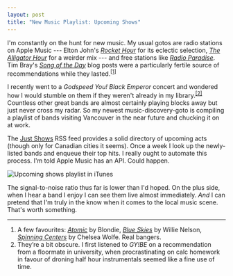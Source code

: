 ```yaml
---
layout: post
title: "New Music Playlist: Upcoming Shows"
---
```


I'm constantly on the hunt for new music. My usual gotos are radio stations on Apple Music --- Elton John's *[Rocket Hour](https://music.apple.com/us/curator/rocket-hour/993269779)* for its eclectic selection, *[The Alligator Hour](https://music.apple.com/us/curator/the-alligator-hour/993270307)* for a weirder mix --- and free stations like *[Radio Paradise](https://radioparadise.com)*. Tim Bray's *[Song of the Day](https://www.tbray.org/ongoing/What/Song%20of%20the%20Day/)* blog posts were a particularly fertile source of recommendations while they lasted.<sup><a href="#fn1" id="r1">[1]</a></sup>

I recently went to a *Godspeed You! Black Emperor* concert and wondered how I would stumble on them if they weren't already in my library.<sup><a href="#fn2" id="r2">[2]</a></sup> Countless other great bands are almost certainly playing blocks away but just never cross my radar. So my newest music-discovery-goto is compiling a playlist of bands visiting Vancouver in the near future and chucking it on at work.

The [Just Shows](http://justshows.com) RSS feed provides a solid directory of upcoming acts (though only for Canadian cities it seems). Once a week I look up the newly-listed bands and enqueue their top hits. I really ought to automate this process. I'm told Apple Music has an API. Could happen.

<img alt="Upcoming shows playlist in iTunes" srcset="/images/upcoming-shows-playlist.png 1x, /images/upcoming-shows-playlist@2x.png 2x" src="/images/upcoming-shows-playlist.png">

The signal-to-noise ratio thus far is lower than I'd hoped. On the plus side, when I hear a band I enjoy I can see them live almost immediately. *And* I can pretend that I'm truly in the know when it comes to the local music scene. That's worth something.


---

<ol class="footnotes">
    <li id="fn1">A few favourites: <em><a href="https://www.tbray.org/ongoing/When/201x/2018/03/10/SotD-Atomic">Atomic</a></em> by Blondie, <em><a href="https://www.tbray.org/ongoing/When/201x/2018/03/03/SotD-Blue-Skies">Blue Skies</a></em> by Willie Nelson, <em><a href="https://www.tbray.org/ongoing/When/201x/2018/02/23/SotD-Spinning-Centers">Spinning Centers</a></em> by Chelsea Wolfe. Real bangers.<a href="#r1" class="return"></a></li>
    <li id="fn2">They’re a bit obscure. I first listened to <em>GY!BE</em> on a recommendation from a floormate in university, when procrastinating on calc homework in favour of droning half hour instrumentals seemed like a fine use of time.<a href="#r2" class="return"></a></li>
</ol>
